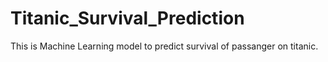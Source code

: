 # Titanic_Survival_Prediction
This is Machine Learning model to predict survival of passanger on titanic.
